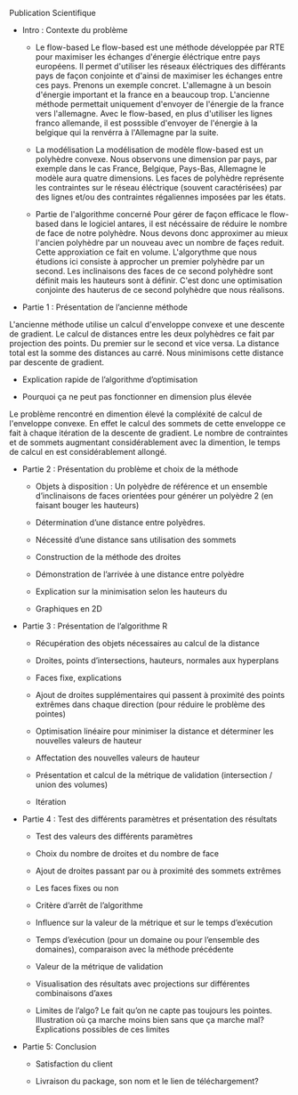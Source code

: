 Publication Scientifique 


* Intro : Contexte du problème 

  * Le flow-based
Le flow-based est une méthode développée par RTE pour maximiser les échanges d'énergie éléctrique entre pays européens. Il permet d'utiliser les réseaux éléctriques des différants pays de façon conjointe et d'ainsi de maximiser les échanges entre ces pays. Prenons un exemple concret. L'allemagne à un besoin d'énergie important et la france en a beaucoup trop. L'ancienne méthode permettait uniquement d'envoyer de l'énergie de la france vers l'allemagne. Avec le flow-based, en plus d'utiliser les lignes franco allemande, il est posssible d'envoyer de l'énergie à la belgique qui la renvérra à l'Allemagne par la suite.

  * La modélisation
La modélisation de modèle flow-based est un polyhèdre convexe. Nous observons une dimension par pays, par exemple dans le cas France, Belgique, Pays-Bas, Allemagne le modèle aura quatre dimensions. Les faces de polyhèdre représente les contraintes sur le réseau éléctrique (souvent caractérisées) par des lignes et/ou des contraintes régaliennes imposées par les états.

  * Partie de l'algorithme concerné
Pour gérer de façon efficace le flow-based dans le logiciel antares, il est nécéssaire de réduire le nombre de face de notre polyhèdre. Nous devons donc approximer au mieux l'ancien polyhèdre par un nouveau avec un nombre de façes reduit. Cette approxiation ce fait en volume. L'algorythme que nous étudions ici consiste à approcher un premier polyhèdre par un second. Les inclinaisons des faces de ce second polyhèdre sont définit mais les hauteurs sont à définir. C'est donc une optimisation conjointe des hauterus de ce second polyhèdre que nous réalisons.


* Partie 1 : Présentation de l’ancienne méthode

L'ancienne méthode utilise un calcul d'enveloppe convexe et une descente de gradient. Le calcul de distances entre les deux polyhèdres ce fait par projection des points. Du premier sur le second et vice versa. La distance total est la somme des distances au carré. Nous minimisons cette distance par descente de gradient.
  
  * Explication rapide de l’algorithme d’optimisation 

  * Pourquoi ça ne peut pas fonctionner en dimension plus élevée 

Le problème rencontré en dimention élevé la compléxité de calcul de l'enveloppe convexe. En effet le calcul des sommets de cette enveloppe ce fait à chaque itération de la descente de gradient. Le nombre de contraintes et de sommets augmentant considérablement avec la dimention, le temps de calcul en est considérablement allongé. 

* Partie 2 : Présentation du problème et choix de la méthode 

  * Objets à disposition : Un polyèdre de référence et un ensemble d’inclinaisons de faces orientées pour générer un polyèdre 2 (en faisant bouger les hauteurs) 

  * Détermination d’une distance entre polyèdres.

  * Nécessité d’une distance sans utilisation des sommets 

  * Construction de la méthode des droites  

  * Démonstration de l’arrivée à une distance entre polyèdre 

  * Explication sur la minimisation selon les hauteurs du  

  * Graphiques en 2D 

* Partie 3 : Présentation de l’algorithme R 

  * Récupération des objets nécessaires au calcul de la distance 

  * Droites, points d’intersections, hauteurs, normales aux hyperplans 

  * Faces fixe, explications 

  * Ajout de droites supplémentaires qui passent à proximité des points extrêmes dans chaque direction (pour réduire le problème des pointes) 

  * Optimisation linéaire pour minimiser la distance et déterminer les nouvelles valeurs de hauteur 

  * Affectation des nouvelles valeurs de hauteur 

  * Présentation et calcul de la métrique de validation (intersection / union des volumes) 

  * Itération 

* Partie 4 : Test des différents paramètres et présentation des résultats 

  * Test des valeurs des différents paramètres 

  * Choix du nombre de droites et du nombre de face 

  * Ajout de droites passant par ou à proximité des sommets extrêmes 

  * Les faces fixes ou non 

  * Critère d’arrêt de l’algorithme 

  * Influence sur la valeur de la métrique et sur le temps d’exécution 

  * Temps d’exécution (pour un domaine ou pour l’ensemble des domaines), comparaison avec la méthode précédente 

  * Valeur de la métrique de validation  

  * Visualisation des résultats avec projections sur différentes combinaisons d’axes 

  * Limites de l’algo? Le fait qu’on ne capte pas toujours les pointes. Illustration où ça marche moins bien sans que ça marche mal?  Explications possibles de ces limites 

* Partie 5: Conclusion 

  * Satisfaction du client 

  * Livraison du package, son nom et le lien de téléchargement? 

 
